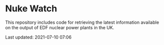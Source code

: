 # Nuke Watch

This repository includes code for retrieving the latest information available on the output of EDF nuclear power plants in the UK.

Last updated: 2021-07-10 07:06